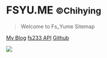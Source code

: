 <!-- _coverpage.md -->

<!-- ![logo](_media/icon.svg) -->

# FSYU.ME <small>©Chihying</small>

> Welcome to Fs_Yume Sitemap

[My Blog](https://www.fsyume.com)
[fs233 API](https://fs233.cc)
[Github](https://github.com/fsyume)

![](https://tvax3.sinaimg.cn/large/00795p2wly1h5gfe6z09mj33if1z4hdt.jpg)